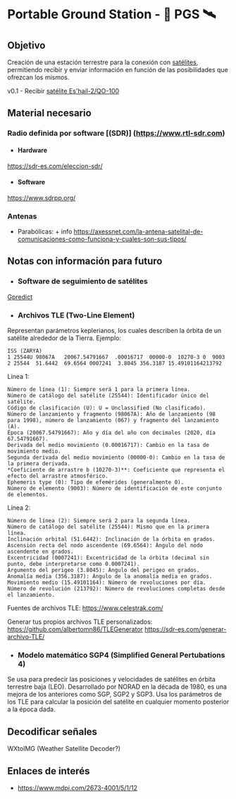 # Portable Ground Station - 📡 PGS 🛰️

## Objetivo

Creación de una estación terrestre para la conexión con [satélites](https://www.amsat-ea.org/sat%C3%A9lites-activos/), permitiendo recibir y enviar información en función de las posibilidades que ofrezcan los mismos.

v0.1 - Recibir [satélite Es'hail-2/QO-100](https://amsat-dl.org/en/eshail-2-amsat-phase-4-a/) 

## Material necesario

### Radio definida por software [(SDR)] (https://www.rtl-sdr.com)

* #### Hardware
https://sdr-es.com/eleccion-sdr/
* #### Software
https://www.sdrpp.org/

### Antenas

* Parabólicas: + info https://axessnet.com/la-antena-satelital-de-comunicaciones-como-funciona-y-cuales-son-sus-tipos/


## Notas con información para futuro
* ### Software de seguimiento de satélites
[Gpredict](https://oz9aec.dk/gpredict/)

* ### Archivos TLE (Two-Line Element)
Representan parámetros keplerianos, los cuales describen la órbita de un satélite alrededor de la Tierra.
Ejemplo:
```
ISS (ZARYA)
1 25544U 98067A   20067.54791667  .00016717  00000-0  10270-3 0  9003
2 25544  51.6442  69.6564 0007241  3.8045 356.3187 15.49101164213792
```
Línea 1:

    Número de línea (1): Siempre será 1 para la primera línea.
    Número de catálogo del satélite (25544): Identificador único del satélite.
    Código de clasificación (U): U = Unclassified (No clasificado).
    Número de lanzamiento y fragmento (98067A): Año de lanzamiento (98 para 1998), número de lanzamiento (067) y fragmento del lanzamiento (A).
    Época (20067.54791667): Año y día del año con decimales (2020, día 67.54791667).
    Derivada del medio movimiento (0.00016717): Cambio en la tasa de movimiento medio.
    Segunda derivada del medio movimiento (00000-0): Cambio en la tasa de la primera derivada.
    *Coeficiente de arrastre b (10270-3)**: Coeficiente que representa el efecto del arrastre atmosférico.
    Ephemeris type (0): Tipo de efemérides (generalmente 0).
    Número de elemento (9003): Número de identificación de este conjunto de elementos.

Línea 2:

    Número de línea (2): Siempre será 2 para la segunda línea.
    Número de catálogo del satélite (25544): Mismo que en la primera línea.
    Inclinación orbital (51.6442): Inclinación de la órbita en grados.
    Ascensión recta del nodo ascendente (69.6564): Ángulo del nodo ascendente en grados.
    Excentricidad (0007241): Excentricidad de la órbita (decimal sin punto, debe interpretarse como 0.0007241).
    Argumento del perigeo (3.8045): Ángulo del perigeo en grados.
    Anomalía media (356.3187): Ángulo de la anomalía media en grados.
    Movimiento medio (15.49101164): Número de revoluciones por día.
    Número de revolución (213792): Número de revoluciones completas desde el lanzamiento.

Fuentes de archivos TLE:
https://www.celestrak.com/

Generar tus propios archivos TLE personalizados:
https://github.com/albertomn86/TLEGenerator
https://sdr-es.com/generar-archivo-TLE/

* ### Modelo matemático SGP4 (Simplified General Pertubations 4)
Se usa para predecir las posiciones y velocidades de satélites en órbita terrestre baja (LEO). Desarrollado por NORAD en la década de 1980, es una mejora de los anteriores como SGP, SGP2 y SGP3. Usa los parámetros de los TLE para calcular la posición del satélite en cualquier momento posterior a la época dada.

## Decodificar señales
WXtoIMG (Weather Satellite Decoder?)


## Enlaces de interés
* https://www.mdpi.com/2673-4001/5/1/12
